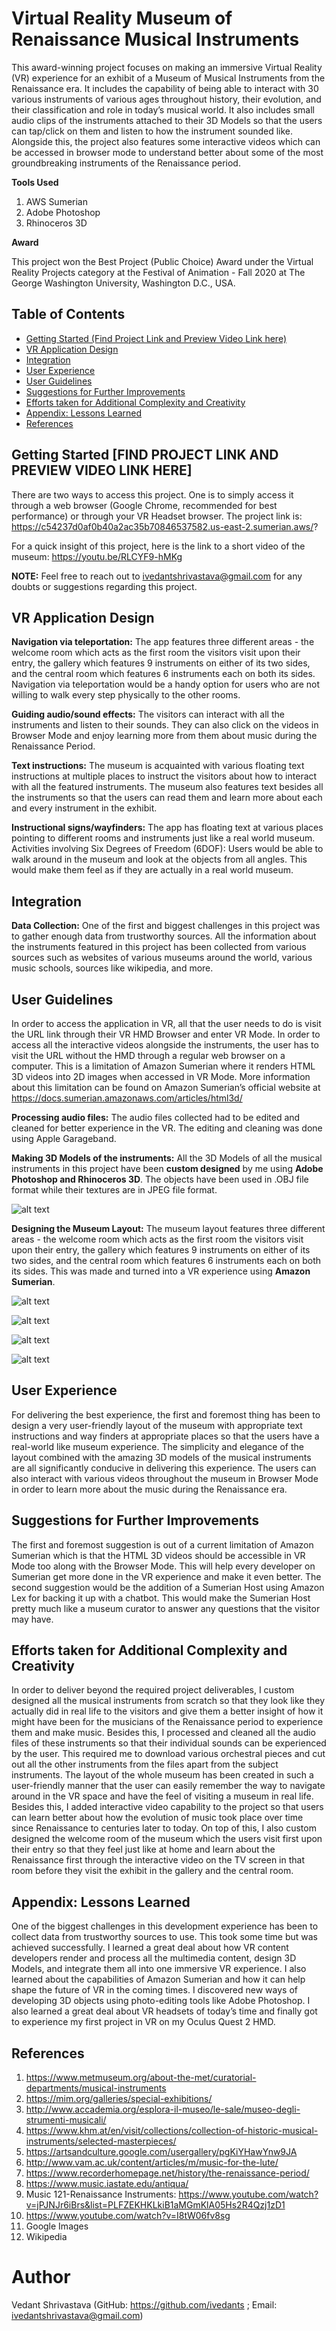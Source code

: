 # Virtual Reality Museum of Renaissance Musical Instruments
This award-winning project focuses on making an immersive Virtual Reality (VR) experience for an exhibit of a Museum of Musical Instruments from the Renaissance era. It includes the capability of being able to interact with 30 various instruments of various ages throughout history, their evolution, and their classification and role in today’s musical world. It also includes small audio clips of the instruments attached to their 3D Models so that the users can tap/click on them and listen to how the instrument sounded like. Alongside this, the project also features some interactive videos which can be accessed in browser mode to understand better about some of the most groundbreaking instruments of the Renaissance period. 

**Tools Used**

1. AWS Sumerian
2. Adobe Photoshop
3. Rhinoceros 3D

**Award**

This project won the Best Project (Public Choice) Award under the Virtual Reality Projects category at the Festival of Animation - Fall 2020 at The George Washington University, Washington D.C., USA.

## Table of Contents

- [Getting Started (Find Project Link and Preview Video Link here)](#getting-started)
- [VR Application Design](#VR-application-design)
- [Integration](#integration)
- [User Experience](#user-experience)
- [User Guidelines](#user-guidelines)
- [Suggestions for Further Improvements](#suggestions-for-further-improvements)
- [Efforts taken for Additional Complexity and Creativity](#efforts-taken-for-additional-complexity-and-creativity)
- [Appendix: Lessons Learned](#appendix-lessons-learned)
- [References](#references)

## Getting Started [FIND PROJECT LINK AND PREVIEW VIDEO LINK HERE]

There are two ways to access this project. One is to simply access it through a web browser (Google Chrome, recommended for best performance) or through your VR Headset browser. The project link is:  https://c54237d0af0b40a2ac35b70846537582.us-east-2.sumerian.aws/?

For a quick insight of this project, here is the link to a short video of the museum: https://youtu.be/RLCYF9-hMKg

**NOTE:** Feel free to reach out to ivedantshrivastava@gmail.com for any doubts or suggestions regarding this project.

## VR Application Design

**Navigation via teleportation:** The app features three different areas - the welcome room which acts as the first room the visitors visit upon their entry, the gallery which features 9 instruments on either of its two sides, and the central room which features 6 instruments each on both its sides. Navigation via teleportation would be a handy option for users who are not willing to walk every step physically to the other rooms.

**Guiding audio/sound effects:** The visitors can interact with all the instruments and listen to their sounds. They can also click on the videos in Browser Mode and enjoy learning more from them about music during the Renaissance Period.

**Text instructions:** The museum is acquainted with various floating text instructions at multiple places to instruct the visitors about how to interact with all the featured instruments. The museum also features text besides all the instruments so that the users can read them and learn more about each and every instrument in the exhibit.

**Instructional signs/wayfinders:** The app has floating text at various places pointing to different rooms and instruments just like a real world museum.
Activities involving Six Degrees of Freedom (6DOF): Users would be able to walk around in the museum and look at the objects from all angles. This would make them feel as if they are actually in a real world museum.

## Integration

**Data Collection:** One of the first and biggest challenges in this project was to gather enough data from trustworthy sources. All the information about the instruments featured in this project has been collected from various sources such as websites of various museums around the world, various music schools, sources like wikipedia, and more.

## User Guidelines

In order to access the application in VR, all that the user needs to do is visit the URL link through their VR HMD Browser and enter VR Mode. In order to access all the interactive videos alongside the instruments, the user has to visit the URL without the HMD through a regular web browser on a computer. This is a limitation of Amazon Sumerian where it renders HTML 3D videos into 2D images when accessed in VR Mode. More information about this limitation can be found on Amazon Sumerian’s official website at https://docs.sumerian.amazonaws.com/articles/html3d/

**Processing audio files:** The audio files collected had to be edited and cleaned for better experience in the VR. The editing and cleaning was done using Apple Garageband.

**Making 3D Models of the instruments:** All the 3D Models of all the musical instruments in this project have been **custom designed** by me using **Adobe Photoshop and Rhinoceros 3D**. The objects have been used in .OBJ file format while their textures are in JPEG file format.

![alt text](https://github.com/ivedants/Virtual-Reality-Museum-of-Renaissance-Musical-Instruments/blob/main/Image%201.png)

**Designing the Museum Layout:** The museum layout features three different areas - the welcome room which acts as the first room the visitors visit upon their entry, the gallery which features 9 instruments on either of its two sides, and the central room which features 6 instruments each on both its sides. This was made and turned into a VR experience using **Amazon Sumerian**.

![alt text](https://github.com/ivedants/Virtual-Reality-Museum-of-Renaissance-Musical-Instruments/blob/main/Image%202.png)

![alt text](https://github.com/ivedants/Virtual-Reality-Museum-of-Renaissance-Musical-Instruments/blob/main/Image%203.png)

![alt text](https://github.com/ivedants/Virtual-Reality-Museum-of-Renaissance-Musical-Instruments/blob/main/Image%204.png)

![alt text](https://github.com/ivedants/Virtual-Reality-Museum-of-Renaissance-Musical-Instruments/blob/main/Image%205.png)

## User Experience

For delivering the best experience, the first and foremost thing has been to design a very user-friendly layout of the museum with appropriate text instructions and way finders at appropriate places so that the users have a real-world like museum experience. The simplicity and elegance of the layout combined with the amazing 3D models of the musical instruments are all significantly conducive in delivering this experience. The users can also interact with various videos throughout the museum in Browser Mode in order to learn more about the music during the Renaissance era.

## Suggestions for Further Improvements

The first and foremost suggestion is out of a current limitation of Amazon Sumerian which is that the HTML 3D videos should be accessible in VR Mode too along with the Browser Mode. This will help every developer on Sumerian get more done in the VR experience and make it even better. The second suggestion would be the addition of a Sumerian Host using Amazon Lex for backing it up with a chatbot. This would make the Sumerian Host pretty much like a museum curator to answer any questions that the visitor may have.

## Efforts taken for Additional Complexity and Creativity

In order to deliver beyond the required project deliverables, I custom designed all the musical instruments from scratch so that they look like they actually did in real life to the visitors and give them a better insight of how it might have been for the musicians of the Renaissance period to experience them and make music. Besides this, I processed and cleaned all the audio files of these instruments so that their individual sounds can be experienced by the user. This required me to download various orchestral pieces and cut out all the other instruments from the files apart from the subject instruments. The layout of the whole museum has been created in such a user-friendly manner that the user can easily remember the way to navigate around in the VR space and have the feel of visiting a museum in real life. Besides this, I added interactive video capability to the project so that users can learn better about how the evolution of music took place over time since Renaissance to centuries later to today. On top of this, I also custom designed the welcome room of the museum which the users visit first upon their entry so that they feel just like at home and learn about the Renaissance first through the interactive video on the TV screen in that room before they visit the exhibit in the gallery and the central room.

## Appendix: Lessons Learned

One of the biggest challenges in this development experience has been to collect data from trustworthy sources to use. This took some time but was achieved successfully. I learned a great deal about how VR content developers render and process all the multimedia content, design 3D Models, and integrate them all into one immersive VR experience. I also learned about the capabilities of Amazon Sumerian and how it can help shape the future of VR in the coming times. I discovered new ways of developing 3D objects using photo-editing tools like Adobe Photoshop. I also learned a great deal about VR headsets of today’s time and finally got to experience my first project in VR on my Oculus Quest 2 HMD.

## References

1. https://www.metmuseum.org/about-the-met/curatorial-departments/musical-instruments
2. https://mim.org/galleries/special-exhibitions/
3. http://www.accademia.org/esplora-il-museo/le-sale/museo-degli-strumenti-musicali/
4. https://www.khm.at/en/visit/collections/collection-of-historic-musical-instruments/selected-masterpieces/
5. https://artsandculture.google.com/usergallery/pgKiYHawYnw9JA
6. http://www.vam.ac.uk/content/articles/m/music-for-the-lute/
7. https://www.recorderhomepage.net/history/the-renaissance-period/
8. https://www.music.iastate.edu/antiqua/ 
9. Music 121-Renaissance Instruments: https://www.youtube.com/watch?v=jPJNJr6iBrs&list=PLFZEKHKLkiB1aMGmKlA05Hs2R4Qzj1zD1
10. https://www.youtube.com/watch?v=I8tW06fv8sg 
11. Google Images
12. Wikipedia

# Author

Vedant Shrivastava (GitHub: https://github.com/ivedants ; Email: ivedantshrivastava@gmail.com)
